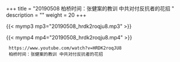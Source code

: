 +++
title = "20190508  柏桥时间：张健案的教训 中共对付反抗者的花招 "
description = ""
weight = 20
+++

{{< mymp3 mp3="20190508_hrdk2roqju8.mp3" >}}

{{< mymp4 mp4="20190508_hrdk2roqju8.mp4" >}}

     
     https://www.youtube.com/watch?v=HRDK2roqJU8 
     柏桥时间：张健案的教训 中共对付反抗者的花招 

